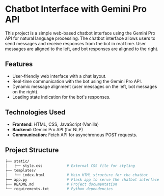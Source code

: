 # Chatbot Interface with Gemini Pro API

This project is a simple web-based chatbot interface using the Gemini Pro API for natural language processing. The chatbot interface allows users to send messages and receive responses from the bot in real time. User messages are aligned to the left, and bot responses are aligned to the right.

## Features
- User-friendly web interface with a chat layout.
- Real-time communication with the bot using the Gemini Pro API.
- Dynamic message alignment (user messages on the left, bot messages on the right).
- Loading state indication for the bot's responses.

## Technologies Used
- **Frontend**: HTML, CSS, JavaScript (Vanilla)
- **Backend**: Gemini Pro API (for NLP)
- **Communication**: Fetch API for asynchronous POST requests.

## Project Structure

```bash
├── static/
│   ├── style.css           # External CSS file for styling
├── templates/
│   └── index.html          # Main HTML structure for the chatbot
├── app.py                  # Flask app to serve the chatbot interface
├── README.md               # Project documentation
└── requirements.txt        # Python dependencies
